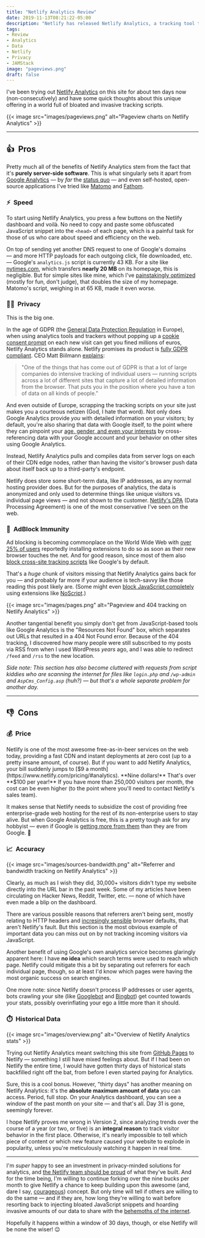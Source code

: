 ```yaml
---
title: "Netlify Analytics Review"
date: 2019-11-13T08:21:22-05:00
description: "Netlify has released Netlify Analytics, a tracking tool that's the only one of its kind, prioritizing privacy and speed."
tags:
- Review
- Analytics
- Data
- Netlify
- Privacy
- JAMStack
image: "pageviews.png"
draft: false
---
```



I've been trying out [Netlify Analytics](https://www.netlify.com/products/analytics/) on this site for about ten days now (non-consecutively) and have some quick thoughts about this unique offering in a world full of bloated and invasive tracking scripts.

{{< image src="images/pageviews.png" alt="Pageview charts on Netlify Analytics" >}}


---


## 👍&nbsp; Pros

Pretty much all of the benefits of Netlify Analytics stem from the fact that it's **purely server-side software**. This is what singularly sets it apart from [Google Analytics](https://analytics.google.com/analytics/web/) — by _far_ the [status quo](https://trends.builtwith.com/analytics/Google-Analytics) — and even self-hosted, open-source applications I've tried like [Matomo](https://github.com/matomo-org/matomo) and [Fathom](https://github.com/usefathom/fathom).

### ⚡&nbsp; Speed

To start using Netlify Analytics, you press a few buttons on the Netlify dashboard and voilà. No need to copy and paste some obfuscated JavaScript snippet into the `<head>` of each page, which is a painful task for those of us who care about speed and efficiency on the web.

On top of sending yet another DNS request to one of Google's domains — and more HTTP payloads for each outgoing click, file downloaded, etc. — Google's `analytics.js` script is currently 43 KB. For a site like [nytimes.com](https://www.nytimes.com/), which transfers **nearly 20 MB** on its homepage, this is negligible. But for simple sites like mine, which I've [painstakingly optimized](https://gtmetrix.com/reports/jarv.is/uOzCBKlv) (mostly for fun, don't judge), that doubles the size of my homepage. Matomo's script, weighing in at 65 KB, made it even worse.

### 🕵️‍♂️&nbsp; Privacy

This is the big one.

In the age of GDPR (the [General Data Protection Regulation](https://en.wikipedia.org/wiki/General_Data_Protection_Regulation) in Europe), when using analytics tools and trackers without popping up a [cookie consent prompt](https://www.freeprivacypolicy.com/blog/cookie-consent-examples/) on each new visit can get you fined millions of euros, Netlify Analytics stands alone. Netlify promises its product is [fully GDPR compliant](https://docs.netlify.com/monitor-sites/analytics/). CEO Matt Biilmann [explains](https://thenewstack.io/the-netlify-web-platform-adds-server-side-analytics-aimed-at-privacy/):

> "One of the things that has come out of GDPR is that a lot of large companies do intensive tracking of individual users — running scripts across a lot of different sites that capture a lot of detailed information from the browser. That puts you in the position where you have a ton of data on all kinds of people."

And even outside of Europe, scrapping the tracking scripts on your site just makes you a courteous netizen (God, I hate that word). Not only does Google Analytics provide _you_ with detailed information on your visitors; by default, you're also sharing that data with Google itself, to the point where they can pinpoint your [age, gender, and even your interests](https://support.google.com/analytics/answer/2799357?hl=en) by cross-referencing data with your Google account and your behavior on other sites using Google Analytics.

Instead, Netlify Analytics pulls and compiles data from server logs on each of their CDN edge nodes, rather than having the visitor's browser push data about itself back up to a third-party's endpoint.

Netlify does store some short-term data, like IP addresses, as any normal hosting provider does. But for the purposes of analytics, the data is anonymized and only used to determine things like unique visitors vs. individual page views — and not shown to the customer. [Netlify's DPA](https://www.netlify.com/gdpr/) (Data Processing Agreement) is one of the most conservative I've seen on the web.

### 🛑&nbsp; AdBlock Immunity

Ad blocking is becoming commonplace on the World Wide Web with [over 25% of users](https://www.statista.com/statistics/804008/ad-blocking-reach-usage-us/) reportedly installing extensions to do so as soon as their new browser touches the net. And for good reason, since most of them also [block cross-site tracking scripts](https://moz.com/blog/analytics-black-holes) like Google's by default.

That's a _huge_ chunk of visitors missing that Netlify Analytics gains back for you — and probably far more if your audience is tech-savvy like those reading this post likely are. (Some might even [block JavaScript completely](https://www.gnu.org/philosophy/javascript-trap.en.html) using extensions like [NoScript](https://addons.mozilla.org/en-US/firefox/addon/noscript/).)

{{< image src="images/pages.png" alt="Pageview and 404 tracking on Netlify Analytics" >}}

Another tangential benefit you simply don't get from JavaScript-based tools like Google Analytics is the "Resources Not Found" box, which separates out URLs that resulted in a 404 Not Found error. Because of the 404 tracking, I discovered how many people were still subscribed to my posts via RSS from when I used WordPress _years_ ago, and I was able to redirect `/feed` and `/rss` to the new location.

_Side note: This section has also become cluttered with requests from script kiddies who are scanning the internet for files like `login.php` and `/wp-admin` and `AspCms_Config.asp` (huh?) — but that's a whole separate problem for another day._


---


## 👎&nbsp; Cons

### 💰&nbsp; Price

Netlify is one of the most awesome free-as-in-beer services on the web today, providing a fast CDN and instant deployments at zero cost (up to a pretty insane amount, of course). But if you want to add Netlify Analytics, your bill suddenly jumps to [$9 a month](https://www.netlify.com/pricing/#analytics). **Nine dollars!** That's over **$100 per year!** If you have more than 250,000 visitors per month, the cost can be even higher (to the point where you'll need to contact Netlify's sales team).

It makes sense that Netlify needs to subsidize the cost of providing free enterprise-grade web hosting for the rest of its non-enterprise users to stay alive. But when Google Analytics is free, this is a pretty tough ask for any hobbyist — even if Google is [getting more from them](https://support.google.com/analytics/answer/1011397?hl=en) than they are from Google. 😬

### 📈&nbsp; Accuracy

{{< image src="images/sources-bandwidth.png" alt="Referrer and bandwidth tracking on Netlify Analytics" >}}

Clearly, as much as I wish they did, 30,000+ visitors didn't type my website directly into the URL bar in the past week. Some of my articles have been circulating on Hacker News, Reddit, Twitter, etc. — none of which have even made a blip on the dashboard.

There are various possible reasons that referrers aren't being sent, mostly relating to HTTP headers and [incresingly sensible](https://blog.mozilla.org/blog/2019/06/04/firefox-now-available-with-enhanced-tracking-protection-by-default/) browser defaults, that aren't Netlify's fault. But this section is the most obvious example of important data you can miss out on by not tracking incoming visitors via JavaScript.

Another benefit of using Google's own analytics service becomes glaringly apparent here: I have **no idea** which search terms were used to reach which page. Netlify could mitigate this a bit by separating out referrers for each individual page, though, so at least I'd know which pages were having the most organic success on search engines.

One more note: since Netlify doesn't process IP addresses or user agents, bots crawling your site (like [Googlebot](https://support.google.com/webmasters/answer/182072?hl=en) and [Bingbot](https://www.bing.com/webmaster/help/which-crawlers-does-bing-use-8c184ec0)) get counted towards your stats, possibly overinflating your ego a little more than it should.

### ⏱️&nbsp; Historical Data

{{< image src="images/overview.png" alt="Overview of Netlify Analytics stats" >}}

Trying out Netlify Analytics meant switching this site from [GitHub Pages](https://pages.github.com/) to Netlify — something I still have mixed feelings about. But if I had been on Netlify the entire time, I would have gotten thirty days of historical stats backfilled right off the bat, from before I even started paying for Analytics.

Sure, this is a cool bonus. However, "thirty days" has another meaning on Netlify Analytics: it's the **absolute maximum amount of data** you can access. Period, full stop. On your Analytics dashboard, you can see a window of the past month on your site — and that's all. Day 31 is gone, seemingly forever.

I hope Netlify proves me wrong in Version 2, since analyzing trends over the course of a year (or two, or five) is an **integral reason** to track visitor behavior in the first place. Otherwise, it's nearly impossible to tell which piece of content or which new feature caused your website to explode in popularity, unless you're meticulously watching it happen in real time.


---


I'm _super_ happy to see an investment in privacy-minded solutions for analytics, and [the Netlify team should be proud](https://www.youtube.com/watch?v=jMo0oQwTVak) of what they've built. And for the time being, I'm willing to continue forking over the nine bucks per month to give Netlify a chance to keep building upon this awesome (and, dare I say, [courageous](https://www.theverge.com/2016/9/7/12838024/apple-iphone-7-plus-headphone-jack-removal-courage)) concept. But only time will tell if others are willing to do the same — and if they are, how long they're willing to wait before resorting back to injecting bloated JavaScript snippets and hoarding invasive amounts of our data to share with the [behemoths of the internet](https://www.google.com/).

Hopefully it happens within a window of 30 days, though, or else Netlify will be none the wiser! 😉
